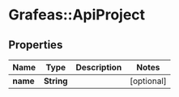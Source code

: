 # Grafeas::ApiProject

## Properties
Name | Type | Description | Notes
------------ | ------------- | ------------- | -------------
**name** | **String** |  | [optional] 


